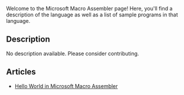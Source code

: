 Welcome to the Microsoft Macro Assembler page! Here, you'll find a description of the language as well as a list of sample programs in that language.

## Description

No description available. Please consider contributing.

## Articles

- [Hello World in Microsoft Macro Assembler](https://sampleprograms.io/projects/hello-world/microsoft-macro-assembler)
